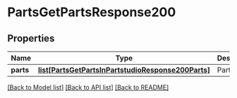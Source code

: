 # PartsGetPartsResponse200

## Properties
Name | Type | Description | Notes
------------ | ------------- | ------------- | -------------
**parts** | [**list[PartsGetPartsInPartstudioResponse200Parts]**](PartsGetPartsInPartstudioResponse200Parts.md) | Parts list | [optional] 

[[Back to Model list]](../README.md#documentation-for-models) [[Back to API list]](../README.md#documentation-for-api-endpoints) [[Back to README]](../README.md)


